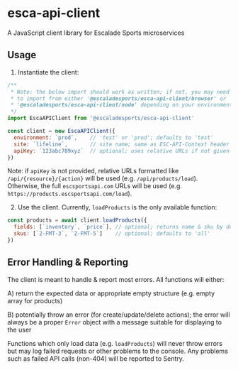 # esca-api-client
A JavaScript client library for Escalade Sports microservices

## Usage

1) Instantiate the client:
```javascript
/**
 * Note: the below import should work as written; if not, you may need
 * to import from either '@escaladesports/esca-api-client/browser' or
 * '@escaladesports/esca-api-client/node' depending on your environment
 */ 
import EscaAPIClient from '@escaladesports/esca-api-client'

const client = new EscaAPIClient({
  environment: `prod`,    // 'test' or 'prod'; defaults to 'test'
  site: `lifeline`,       // site name; same as ESC-API-Context header
  apiKey: `123abc789xyz`  // optional; uses relative URLs if not given
})
```

Note: if `apiKey` is not provided, relative URLs formatted like `/api/{resource}/{action}` will be used (e.g. `/api/products/load`). Otherwise, the full `escsportsapi.com` URLs will be used (e.g. `https://products.escsportsapi.com/load`).

2) Use the client. Currently, `loadProducts` is the only available function:
```javascript
const products = await client.loadProducts({
  fields: [`inventory`, `price`], // optional; returns name & sku by default
  skus: [`2-FMT-3`, `2-FMT-5`]    // optional; defaults to 'all'
})
```

## Error Handling & Reporting

The client is meant to handle & report most errors. All functions will either:

A) return the expected data or appropriate empty structure (e.g. empty array for products)

B) potentially throw an error (for create/update/delete actions); the error will always be a proper `Error` object with a message suitable for displaying to the user

 Functions which only load data (e.g. `loadProducts`) will never throw errors but may log failed requests or other problems to the console. Any problems such as failed API calls (non-404) will be reported to Sentry.
